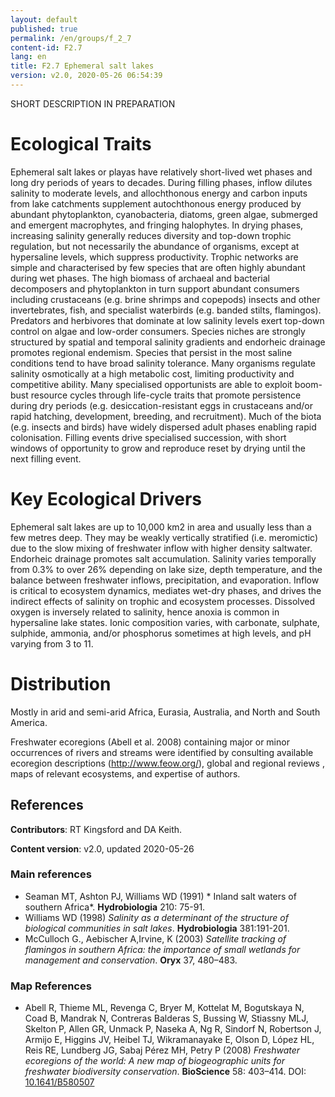 ```yaml
---
layout: default
published: true
permalink: /en/groups/f_2_7
content-id: F2.7
lang: en
title: F2.7 Ephemeral salt lakes
version: v2.0, 2020-05-26 06:54:39
---
```


SHORT DESCRIPTION IN PREPARATION

# Ecological Traits
 
Ephemeral salt lakes or playas have relatively short-lived wet phases and long dry periods of years to decades. During filling phases, inflow dilutes salinity to moderate levels, and allochthonous energy and carbon inputs from lake catchments supplement autochthonous energy produced by abundant phytoplankton, cyanobacteria, diatoms, green algae, submerged and emergent macrophytes, and fringing halophytes. In drying phases, increasing salinity generally reduces diversity and top-down trophic regulation, but not necessarily the abundance of organisms, except at hypersaline levels, which suppress productivity. Trophic networks are simple and characterised by few species that are often highly abundant during wet phases. The high biomass of archaeal and bacterial decomposers and phytoplankton in turn support abundant consumers including crustaceans (e.g. brine shrimps and copepods) insects and other invertebrates, fish, and specialist waterbirds (e.g. banded stilts, flamingos). Predators and herbivores that dominate at low salinity levels exert top-down control on algae and low-order consumers. Species niches are strongly structured by spatial and temporal salinity gradients and endorheic drainage promotes regional endemism. Species that persist in the most saline conditions tend to have broad salinity tolerance. Many organisms regulate salinity osmotically at a high metabolic cost, limiting productivity and competitive ability. Many specialised opportunists are able to exploit boom-bust resource cycles through life-cycle traits that promote persistence during dry periods (e.g. desiccation-resistant eggs in crustaceans and/or rapid hatching, development, breeding, and recruitment). Much of the biota (e.g. insects and birds) have widely dispersed adult phases enabling rapid colonisation. Filling events drive specialised succession, with short windows of opportunity to grow and reproduce reset by drying until the next filling event.
 
# Key Ecological Drivers
 
Ephemeral salt lakes are up to 10,000 km2 in area and usually less than a few metres deep. They may be weakly vertically stratified (i.e. meromictic) due to the slow mixing of freshwater inflow with higher density saltwater. Endorheic drainage promotes salt accumulation. Salinity varies temporally from 0.3% to over 26% depending on lake size, depth temperature, and the balance between freshwater inflows, precipitation, and evaporation. Inflow is critical to ecosystem dynamics, mediates wet-dry phases, and drives the indirect effects of salinity on trophic and ecosystem processes. Dissolved oxygen is inversely related to salinity, hence anoxia is common in hypersaline lake states. Ionic composition varies, with carbonate, sulphate, sulphide, ammonia, and/or phosphorus sometimes at high levels, and pH varying from 3 to 11.
 
# Distribution
 
Mostly in arid and semi-arid Africa, Eurasia, Australia, and North and South America.

Freshwater ecoregions (Abell et al. 2008) containing major or minor occurrences of rivers and streams were identified by consulting available ecoregion descriptions (http://www.feow.org/),  global and regional reviews , maps of relevant ecosystems, and expertise of authors.

## References

**Contributors**: RT Kingsford and DA Keith.

**Content version**: v2.0, updated 2020-05-26

### Main references
* Seaman MT, Ashton PJ, Williams WD  (1991) * Inland salt waters of southern Africa*. **Hydrobiologia** 210: 75-91.
* Williams WD  (1998) *Salinity as a determinant of the structure of biological communities in salt lakes*. **Hydrobiologia** 381:191-201.
* McCulloch G., Aebischer A,Irvine, K (2003) *Satellite tracking of flamingos in southern Africa: the importance of small wetlands for management and conservation*. **Oryx** 37, 480–483.

### Map References
* Abell R, Thieme ML, Revenga C, Bryer M, Kottelat M, Bogutskaya N, Coad B, Mandrak N, Contreras Balderas S, Bussing W, Stiassny MLJ, Skelton P, Allen GR, Unmack P, Naseka A, Ng R, Sindorf N, Robertson J, Armijo E, Higgins JV, Heibel TJ, Wikramanayake E, Olson D, López HL, Reis RE, Lundberg JG, Sabaj Pérez MH, Petry P  (2008) *Freshwater ecoregions of the world: A new map of biogeographic units for freshwater biodiversity conservation*. **BioScience** 58: 403–414. DOI: [10.1641/B580507](http://doi.org/10.1641/B580507)


